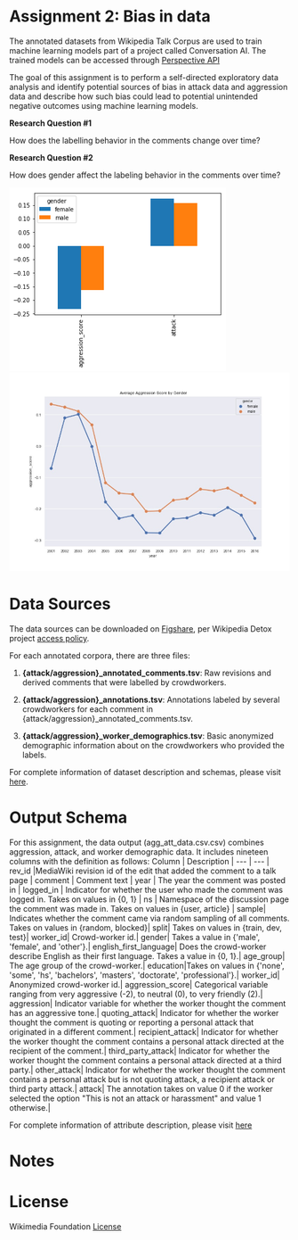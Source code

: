 # Assignment 2: Bias in data

The annotated datasets from Wikipedia Talk Corpus are used to train machine learning models part of a project called Conversation AI. The trained models can be accessed through [Perspective API](https://github.com/conversationai/perspectiveapi/blob/master/2-api/methods.md)

The goal of this assignment is to perform a self-directed exploratory data analysis and identify potential sources of bias in attack data and aggression data  and describe how such bias could lead to potential unintended negative outcomes using machine learning models.

**Research Question #1**

How does the labelling behavior in the comments change over time?

**Research Question #2**

How does gender affect the labeling behavior in the comments over time?

![alt text](https://github.com/jeffrey25706660/data512-a2/blob/main/graphs/attack%20%26%20aggresion%20score%20by%20gender.png)
![alt text](https://github.com/jeffrey25706660/data512-a2/blob/main/graphs/Average%20Aggression%20Score%20by%20Gender.jpg?raw=true)

# Data Sources

The data sources can be downloaded on [Figshare](https://figshare.com/projects/Wikipedia_Talk/16731), per Wikipedia Detox project [access policy](https://foundation.wikimedia.org/wiki/Open_access_policy). 

For each annotated corpora, there are three files:

1. **{attack/aggression}_annotated_comments.tsv**: Raw revisions and derived comments that were labelled by crowdworkers.

2. **{attack/aggression}_annotations.tsv**: Annotations labeled by several crowdworkers for each comment in {attack/aggression}_annotated_comments.tsv.

3. **{attack/aggression}_worker_demographics.tsv**: Basic anonymized demographic information about on the crowdworkers who provided the labels.

For complete information of dataset description and schemas, please visit [here](https://meta.wikimedia.org/wiki/Research:Detox/Data_Release).

# Output Schema
For this assignment, the data output (agg_att_data.csv.csv) combines aggression, attack, and worker demographic data. It includes nineteen columns with the definition as follows:
Column | Description | 
--- | --- |
rev_id |MediaWiki revision id of the edit that added the comment to a talk page  | 
comment | Comment text | 
year | The year the comment was posted in | 
logged_in | Indicator for whether the user who made the comment was logged in. Takes on values in {0, 1} | 
ns | Namespace of the discussion page the comment was made in. Takes on values in {user, article} | 
sample| Indicates whether the comment came via random sampling of all comments. Takes on values in {random, blocked}|
split| Takes on values in {train, dev, test}|
worker_id| Crowd-worker id.|
gender| Takes a value in {'male', 'female', and 'other'}.|
english_first_language| Does the crowd-worker describe English as their first language. Takes a value in {0, 1}.|
age_group| The age group of the crowd-worker.|
education|Takes on values in {'none', 'some', 'hs', 'bachelors', 'masters', 'doctorate', 'professional'}.|
worker_id| Anonymized crowd-worker id.|
aggression_score| Categorical variable ranging from very aggressive (-2), to neutral (0), to very friendly (2).|
aggression| Indicator variable for whether the worker thought the comment has an aggressive tone.| 
quoting_attack| Indicator for whether the worker thought the comment is quoting or reporting a personal attack that originated in a different comment.|
recipient_attack| Indicator for whether the worker thought the comment contains a personal attack directed at the recipient of the comment.|
third_party_attack| Indicator for whether the worker thought the comment contains a personal attack directed at a third party.|
other_attack| Indicator for whether the worker thought the comment contains a personal attack but is not quoting attack, a recipient attack or third party attack.|
attack| The annotation takes on value 0 if the worker selected the option "This is not an attack or harassment" and value 1 otherwise.|

For complete information of attribute description, please visit [here](https://meta.wikimedia.org/wiki/Research:Detox/Data_Release)

# Notes


# License
Wikimedia Foundation [License](https://wiki.creativecommons.org/wiki/CC0)

